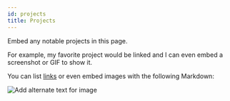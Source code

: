 ```yaml
---
id: projects
title: Projects
---
```


Embed any notable projects in this page.

For example, my favorite project would be linked and I can even embed
a screenshot or GIF to show it.

You can list [links](https://ibb.co/pnRJ7d6)
or even embed images with the following Markdown:

![Add alternate text for image](./assets/maria.png)
